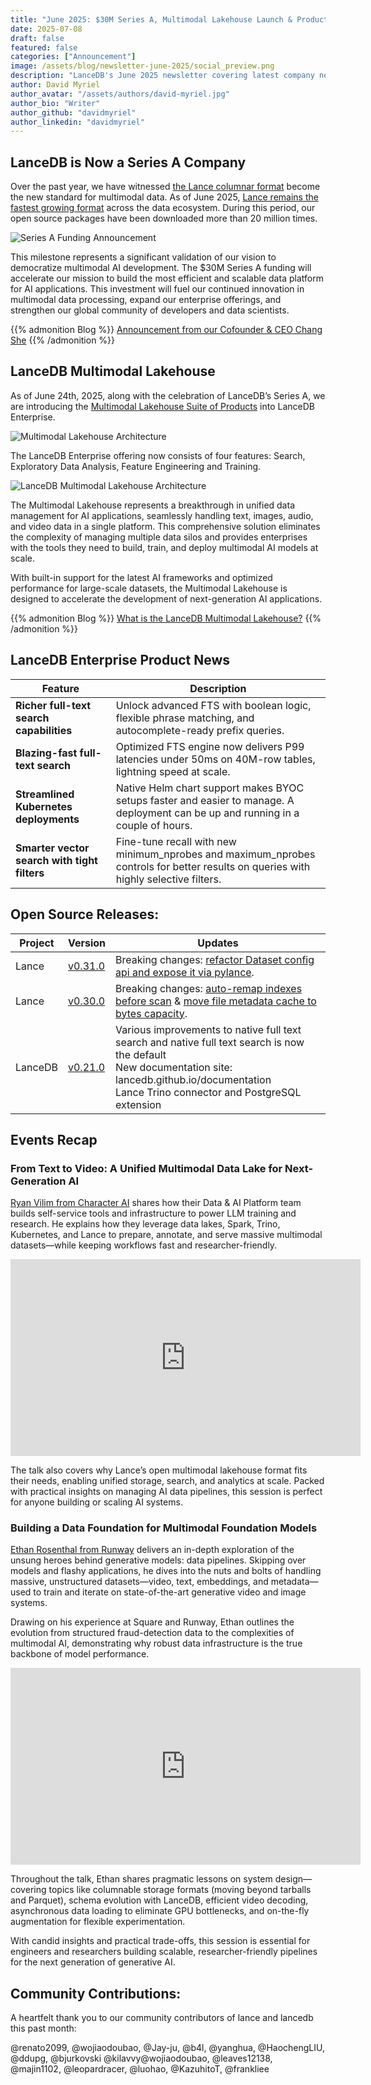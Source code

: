 ```yaml
---
title: "June 2025: $30M Series A, Multimodal Lakehouse Launch & Product Updates"
date: 2025-07-08
draft: false
featured: false
categories: ["Announcement"]
image: /assets/blog/newsletter-june-2025/social_preview.png
description: "LanceDB's June 2025 newsletter covering latest company news, product updates, open source releases, and community highlights."
author: David Myriel
author_avatar: "/assets/authors/david-myriel.jpg"
author_bio: "Writer"
author_github: "davidmyriel"
author_linkedin: "davidmyriel"
---
```


## LanceDB is Now a Series A Company

Over the past year, we have witnessed [the Lance columnar format](https://lancedb.com) become the new standard for multimodal data. As of June 2025, [Lance remains the fastest growing format](https://github.com/lancedb/lance) across the data ecosystem. During this period, our open source packages have been downloaded more than 20 million times. 

![Series A Funding Announcement](/assets/blog/series-a-funding/preview-image.png)

This milestone represents a significant validation of our vision to democratize multimodal AI development. The $30M Series A funding will accelerate our mission to build the most efficient and scalable data platform for AI applications. This investment will fuel our continued innovation in multimodal data processing, expand our enterprise offerings, and strengthen our global community of developers and data scientists.

{{% admonition Blog %}}
[Announcement from our Cofounder & CEO Chang She](https://lancedb.com/blog/series-a-funding/)
{{% /admonition %}}

## LanceDB Multimodal Lakehouse

As of June 24th, 2025, along with the celebration of LanceDB’s Series A, we are introducing the [Multimodal Lakehouse Suite of Products](https://lancedb.com/multimodal-lakehouse.html) into LanceDB Enterprise. 

![Multimodal Lakehouse Architecture](/assets/blog/multimodal-lakehouse/lancedb-enterprise.png)

The LanceDB Enterprise offering now consists of four features: Search, Exploratory Data Analysis, Feature Engineering and Training.

![LanceDB Multimodal Lakehouse Architecture](/assets/blog/multimodal-lakehouse/preview-image.png)

The Multimodal Lakehouse represents a breakthrough in unified data management for AI applications, seamlessly handling text, images, audio, and video data in a single platform. This comprehensive solution eliminates the complexity of managing multiple data silos and provides enterprises with the tools they need to build, train, and deploy multimodal AI models at scale. 

With built-in support for the latest AI frameworks and optimized performance for large-scale datasets, the Multimodal Lakehouse is designed to accelerate the development of next-generation AI applications.

{{% admonition Blog %}}
[What is the LanceDB Multimodal Lakehouse?](https://lancedb.com/blog/multimodal-lakehouse/)
{{% /admonition %}}

## LanceDB Enterprise Product News

| Feature | Description |
|---------|-------------|
| **Richer full-text search capabilities** | Unlock advanced FTS with boolean logic, flexible phrase matching, and autocomplete-ready prefix queries. |
| **Blazing-fast full-text search** | Optimized FTS engine now delivers P99 latencies under 50ms on 40M-row tables, lightning speed at scale. |
| **Streamlined Kubernetes deployments** | Native Helm chart support makes BYOC setups faster and easier to manage. A deployment can be up and running in a couple of hours. |
| **Smarter vector search with tight filters** | Fine-tune recall with new minimum_nprobes and maximum_nprobes controls for better results on queries with highly selective filters. |

## Open Source Releases:

| Project | Version | Updates |
|---------|---------|----------|
| Lance | [v0.31.0](https://github.com/lancedb/lance/releases/tag/v0.31.0) | Breaking changes: [refactor Dataset config api and expose it via pylance](https://github.com/lancedb/lance/pull/4041). |
| Lance | [v0.30.0](https://github.com/lancedb/lance/releases/tag/v0.30.0) | Breaking changes: [auto-remap indexes before scan](https://github.com/lancedb/lance/pull/3971) & [move file metadata cache to bytes capacity](https://github.com/lancedb/lance/pull/3949). |
| LanceDB | [v0.21.0](https://github.com/lancedb/lancedb/releases/tag/v0.21.0) | Various improvements to native full text search and native full text search is now the default <br> New documentation site: lancedb.github.io/documentation <br> Lance Trino connector and PostgreSQL extension|

## Events Recap

### From Text to Video: A Unified Multimodal Data Lake for Next-Generation AI

[Ryan Vilim from Character AI](https://character.ai) shares how their Data & AI Platform team builds self-service tools and infrastructure to power LLM training and research. He explains how they leverage data lakes, Spark, Trino, Kubernetes, and Lance to prepare, annotate, and serve massive multimodal datasets—while keeping workflows fast and researcher-friendly.

<iframe width="560" height="315" src="https://www.youtube.com/embed/P6GdGMvZG74?si=9WU7pjSNOp5l_iu5" title="YouTube video player" frameborder="0" allow="accelerometer; autoplay; clipboard-write; encrypted-media; gyroscope; picture-in-picture; web-share" referrerpolicy="strict-origin-when-cross-origin" allowfullscreen></iframe>

The talk also covers why Lance’s open multimodal lakehouse format fits their needs, enabling unified storage, search, and analytics at scale. Packed with practical insights on managing AI data pipelines, this session is perfect for anyone building or scaling AI systems.

### Building a Data Foundation for Multimodal Foundation Models

[Ethan Rosenthal from Runway](https://runwayml.com) delivers an in-depth exploration of the unsung heroes behind generative models: data pipelines. Skipping over models and flashy applications, he dives into the nuts and bolts of handling massive, unstructured datasets—video, text, embeddings, and metadata—used to train and iterate on state-of-the-art generative video and image systems. 

Drawing on his experience at Square and Runway, Ethan outlines the evolution from structured fraud-detection data to the complexities of multimodal AI, demonstrating why robust data infrastructure is the true backbone of model performance.

<iframe width="560" height="315" src="https://www.youtube.com/embed/6kf58xD5s3Q?si=OcRRt-dWPU3TM7SR" title="YouTube video player" frameborder="0" allow="accelerometer; autoplay; clipboard-write; encrypted-media; gyroscope; picture-in-picture; web-share" referrerpolicy="strict-origin-when-cross-origin" allowfullscreen></iframe>

Throughout the talk, Ethan shares pragmatic lessons on system design—covering topics like columnable storage formats (moving beyond tarballs and Parquet), schema evolution with LanceDB, efficient video decoding, asynchronous data loading to eliminate GPU bottlenecks, and on-the-fly augmentation for flexible experimentation. 

With candid insights and practical trade-offs, this session is essential for engineers and researchers building scalable, researcher-friendly pipelines for the next generation of generative AI.

## Community Contributions:

A heartfelt thank you to our community contributors of lance and lancedb this past month:

@renato2099, @wojiaodoubao, @Jay-ju, @b4l, @yanghua, @HaochengLIU, @ddupg, @bjurkovski  @kilavvy@wojiaodoubao, @leaves12138, @majin1102, @leopardracer, @luohao, @KazuhitoT, @frankliee

